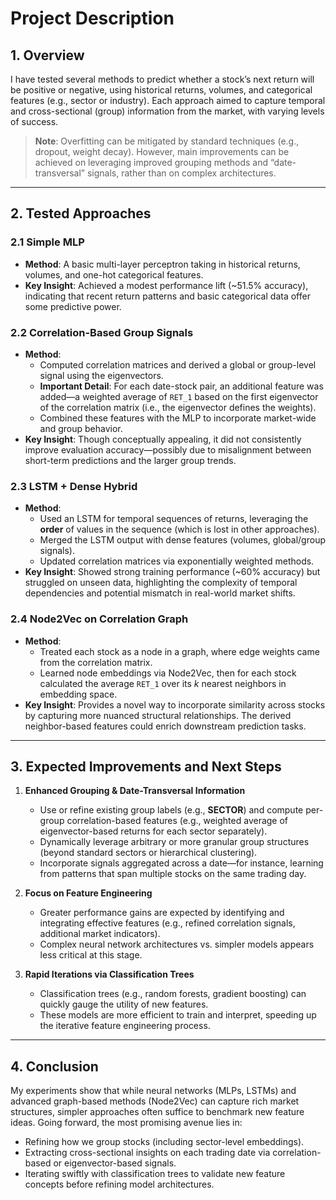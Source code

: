 # Project Description

## 1. Overview
I have tested several methods to predict whether a stock’s next return will be positive or negative, using historical returns, volumes, and categorical features (e.g., sector or industry). Each approach aimed to capture temporal and cross-sectional (group) information from the market, with varying levels of success.

> **Note**: Overfitting can be mitigated by standard techniques (e.g., dropout, weight decay). However, main improvements can be achieved on leveraging improved grouping methods and “date-transversal” signals, rather than on complex architectures.

---

## 2. Tested Approaches

### 2.1 Simple MLP
- **Method**: A basic multi-layer perceptron taking in historical returns, volumes, and one-hot categorical features.  
- **Key Insight**: Achieved a modest performance lift (~51.5% accuracy), indicating that recent return patterns and basic categorical data offer some predictive power.

### 2.2 Correlation-Based Group Signals
- **Method**:  
  - Computed correlation matrices and derived a global or group-level signal using the eigenvectors.  
  - **Important Detail**: For each date-stock pair, an additional feature was added—a weighted average of `RET_1` based on the first eigenvector of the correlation matrix (i.e., the eigenvector defines the weights).  
  - Combined these features with the MLP to incorporate market-wide and group behavior.  
- **Key Insight**: Though conceptually appealing, it did not consistently improve evaluation accuracy—possibly due to misalignment between short-term predictions and the larger group trends.

### 2.3 LSTM + Dense Hybrid
- **Method**:  
  - Used an LSTM for temporal sequences of returns, leveraging the **order** of values in the sequence (which is lost in other approaches).  
  - Merged the LSTM output with dense features (volumes, global/group signals).  
  - Updated correlation matrices via exponentially weighted methods.  
- **Key Insight**: Showed strong training performance (~60% accuracy) but struggled on unseen data, highlighting the complexity of temporal dependencies and potential mismatch in real-world market shifts.

### 2.4 Node2Vec on Correlation Graph
- **Method**:  
  - Treated each stock as a node in a graph, where edge weights came from the correlation matrix.  
  - Learned node embeddings via Node2Vec, then for each stock calculated the average `RET_1` over its *k* nearest neighbors in embedding space.  
- **Key Insight**: Provides a novel way to incorporate similarity across stocks by capturing more nuanced structural relationships. The derived neighbor-based features could enrich downstream prediction tasks.

---

## 3. Expected Improvements and Next Steps

1. **Enhanced Grouping & Date-Transversal Information**  
   - Use or refine existing group labels (e.g., **SECTOR**) and compute per-group correlation-based features (e.g., weighted average of eigenvector-based returns for each sector separately).  
   - Dynamically leverage arbitrary or more granular group structures (beyond standard sectors or hierarchical clustering).  
   - Incorporate signals aggregated across a date—for instance, learning from patterns that span multiple stocks on the same trading day.

2. **Focus on Feature Engineering**  
   - Greater performance gains are expected by identifying and integrating effective features (e.g., refined correlation signals, additional market indicators).  
   - Complex neural network architectures vs. simpler models appears less critical at this stage.

3. **Rapid Iterations via Classification Trees**  
   - Classification trees (e.g., random forests, gradient boosting) can quickly gauge the utility of new features.  
   - These models are more efficient to train and interpret, speeding up the iterative feature engineering process.

---

## 4. Conclusion
My experiments show that while neural networks (MLPs, LSTMs) and advanced graph-based methods (Node2Vec) can capture rich market structures, simpler approaches often suffice to benchmark new feature ideas. Going forward, the most promising avenue lies in:
- Refining how we group stocks (including sector-level embeddings).  
- Extracting cross-sectional insights on each trading date via correlation-based or eigenvector-based signals.  
- Iterating swiftly with classification trees to validate new feature concepts before refining model architectures.
